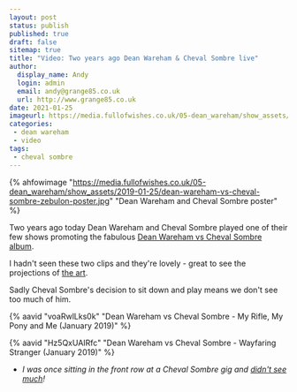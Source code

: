 ```yaml
---
layout: post
status: publish
published: true
draft: false
sitemap: true
title: "Video: Two years ago Dean Wareham & Cheval Sombre live" 
author: 
  display_name: Andy
  login: admin
  email: andy@grange85.co.uk
  url: http://www.grange85.co.uk
date: 2021-01-25
imageurl: https://media.fullofwishes.co.uk/05-dean_wareham/show_assets/2019-01-25/dean-wareham-vs-cheval-sombre-zebulon-poster.jpg
categories:
 - dean wareham
 - video
tags:
 - cheval sombre
---
```


{% ahfowimage "https://media.fullofwishes.co.uk/05-dean_wareham/show_assets/2019-01-25/dean-wareham-vs-cheval-sombre-zebulon-poster.jpg" "Dean Wareham and Cheval Sombre poster" %}

Two years ago today Dean Wareham and Cheval Sombre played one of their few shows promoting the fabulous [Dean Wareham vs Cheval Sombre album](https://www.fullofwishes.co.uk/database/dean-and-britta/dean-wareham-releases/dean-wareham-vs-cheval-sombre/).

I hadn't seen these two clips and they're lovely - great to see the projections of [the art](https://a-n-d-y.com/portfolio/dean-wareham/).

Sadly Cheval Sombre's decision to sit down and play means we don't see too much of him.  

{% aavid "voaRwlLks0k" "Dean Wareham vs Cheval Sombre - My Rifle, My Pony and Me (January 2019)" %}

{% aavid "Hz5QxUAIRfc" "Dean Wareham vs Cheval Sombre - Wayfaring Stranger (January 2019)" %}

* _I was once sitting in the front row at a Cheval Sombre gig and [didn't see much](https://flic.kr/p/dvtyr4)!_
